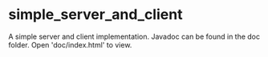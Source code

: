 # simple_server_and_client

A simple server and client implementation. Javadoc can be found in the doc folder. Open 'doc/index.html' to view.
